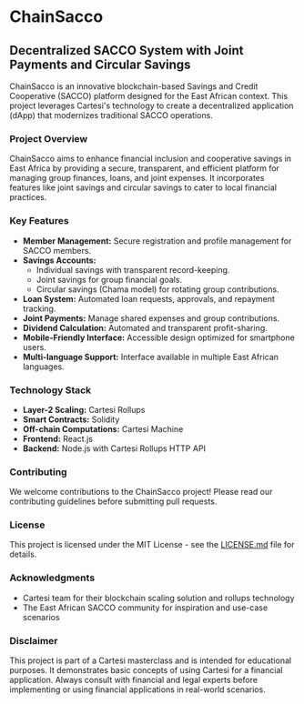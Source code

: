 
# ChainSacco

## Decentralized SACCO System with Joint Payments and Circular Savings

ChainSacco is an innovative blockchain-based Savings and Credit Cooperative (SACCO) platform designed for the East African context. This project leverages Cartesi's technology to create a decentralized application (dApp) that modernizes traditional SACCO operations.

### Project Overview

ChainSacco aims to enhance financial inclusion and cooperative savings in East Africa by providing a secure, transparent, and efficient platform for managing group finances, loans, and joint expenses. It incorporates features like joint savings and circular savings to cater to local financial practices.

### Key Features

- **Member Management:** Secure registration and profile management for SACCO members.
- **Savings Accounts:** 
  - Individual savings with transparent record-keeping.
  - Joint savings for group financial goals.
  - Circular savings (Chama model) for rotating group contributions.
- **Loan System:** Automated loan requests, approvals, and repayment tracking.
- **Joint Payments:** Manage shared expenses and group contributions.
- **Dividend Calculation:** Automated and transparent profit-sharing.
- **Mobile-Friendly Interface:** Accessible design optimized for smartphone users.
- **Multi-language Support:** Interface available in multiple East African languages.

### Technology Stack

- **Layer-2 Scaling:** Cartesi Rollups
- **Smart Contracts:** Solidity
- **Off-chain Computations:** Cartesi Machine
- **Frontend:** React.js
- **Backend:** Node.js with Cartesi Rollups HTTP API



### Contributing

We welcome contributions to the ChainSacco project! Please read our contributing guidelines before submitting pull requests.

### License

This project is licensed under the MIT License - see the [LICENSE.md](LICENSE.md) file for details.

### Acknowledgments

- Cartesi team for their blockchain scaling solution and rollups technology
- The East African SACCO community for inspiration and use-case scenarios

### Disclaimer

This project is part of a Cartesi masterclass and is intended for educational purposes. It demonstrates basic concepts of using Cartesi for a financial application. Always consult with financial and legal experts before implementing or using financial applications in real-world scenarios.
